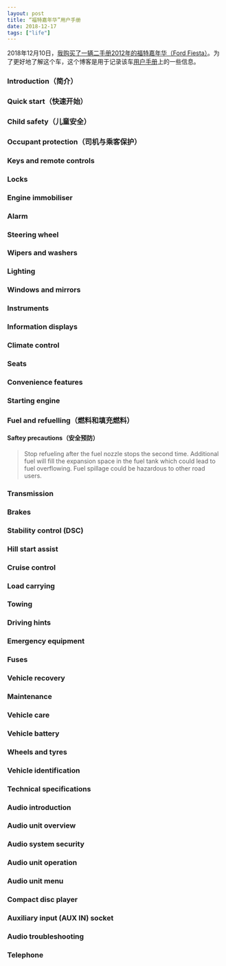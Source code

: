 ```yaml
---
layout: post
title: “福特嘉年华”用户手册
date: 2018-12-17
tags: ["life"]
---
```


2018年12月10日，[我购买了一辆二手册2012年的福特嘉年华（Ford Fiesta）](/2018/06/30/buying_a_car.html)。为了更好地了解这个车，这个博客是用于记录该车[用户手册](http://www.fordservicecontent.com/Ford_Content/Catalog/owner_information/FIESTAWT.pdf)上的一些信息。

### Introduction（简介）

### Quick start（快速开始）

### Child safety（儿童安全）

### Occupant protection（司机与乘客保护）

### Keys and remote controls

### Locks

### Engine immobiliser

### Alarm

### Steering wheel

### Wipers and washers

### Lighting

### Windows and mirrors

### Instruments

### Information displays

### Climate control

### Seats

### Convenience features

### Starting engine

### Fuel and refuelling（燃料和填充燃料）

#### Saftey precautions（安全预防）

> Stop refueling after the fuel nozzle stops the second time. Additional fuel will fill the expansion space in the fuel tank which could lead to fuel overflowing. Fuel spillage could be hazardous to other road users.





### Transmission

### Brakes

### Stability control (DSC)

### Hill start assist

### Cruise control

### Load carrying

### Towing

### Driving hints

### Emergency equipment

### Fuses

### Vehicle recovery

### Maintenance

### Vehicle care

### Vehicle battery

### Wheels and tyres

### Vehicle identification

### Technical specifications

### Audio introduction

### Audio unit overview

### Audio system security

### Audio unit operation

### Audio unit menu

### Compact disc player

### Auxiliary input (AUX IN) socket

### Audio troubleshooting

### Telephone